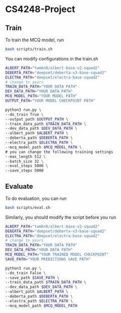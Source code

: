 # CS4248-Project

## Train

To train the MCQ model, run

```bash
bash scripts/train.sh
```

You can modify configurations in the train.sh

```bash
ALBERT_PATH="twmkn9/albert-base-v2-squad2"
DEBERTA_PATH="deepset/deberta-v3-base-squad2"
ELECTRA_PATH="deepset/electra-base-squad2"
# change to yours
TRAIN_DATA_PATH="YOUR DATA PATH"
DEV_DATA_PATH="YOUR DATA PATH"
MCQ_MODEL_PATH="YOUR MODEL PATH"
OUTPUT_PATH="YOUR MODEL CHECKPOINT PATH"

python3 run.py \
--do_train True \
--output_path $OUTPUT_PATH \
--train_data_path $TRAIN_DATA_PATH \
--dev_data_path $DEV_DATA_PATH \
--albert_path $ALBERT_PATH \
--deberta_path $DEBERTA_PATH \
--electra_path $ELECTRA_PATH \
--mcq_model_path $MCQ_MODEL_PATH \
# you can change the following training settings
--max_length 512 \
--batch_size 32 \
--eval_steps 5000 \
--save_steps 5000
```

## Evaluate

To do evaluation, you can run

```bash
bash scripts/eval.sh
```

Similarly, you should modify the script before you run

```bash
ALBERT_PATH="twmkn9/albert-base-v2-squad2"
DEBERTA_PATH="deepset/deberta-v3-base-squad2"
ELECTRA_PATH="deepset/electra-base-squad2"
# change to yours
TRAIN_DATA_PATH="YOUR DATA PATH"
DEV_DATA_PATH="YOUR DATA PATH"
MCQ_MODEL_PATH="YOUR TRAINED MODEL CHECKPOINT"
SAVE_PATH="YOUR PREDICTIONS SAVE PATH"

python3 run.py \
--do_train False \
--save_path $SAVE_PATH \
--train_data_path $TRAIN_DATA_PATH \
--dev_data_path $DEV_DATA_PATH \
--albert_path $ALBERT_PATH \
--deberta_path $DEBERTA_PATH \
--electra_path $ELECTRA_PATH \
--mcq_model_path $MCQ_MODEL_PATH
```

